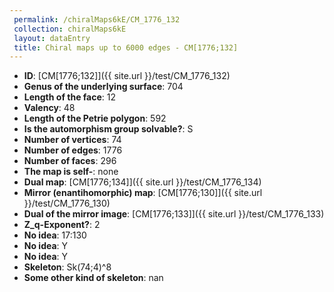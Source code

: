 ```yaml
--- 
 permalink: /chiralMaps6kE/CM_1776_132 
 collection: chiralMaps6kE
 layout: dataEntry
 title: Chiral maps up to 6000 edges - CM[1776;132]
---
```


- **ID**: [CM[1776;132]]({{ site.url }}/test/CM_1776_132)
- **Genus of the underlying surface**: 704
- **Length of the face**: 12
- **Valency**: 48
- **Length of the Petrie polygon**: 592
- **Is the automorphism group solvable?**: S
- **Number of vertices**: 74
- **Number of edges**: 1776
- **Number of faces**: 296
- **The map is self-**: none
- **Dual map**: [CM[1776;134]]({{ site.url }}/test/CM_1776_134)
- **Mirror (enantihomorphic) map**: [CM[1776;130]]({{ site.url }}/test/CM_1776_130)
- **Dual of the mirror image**: [CM[1776;133]]({{ site.url }}/test/CM_1776_133)
- **Z_q-Exponent?**: 2
- **No idea**:  17:130
- **No idea**: Y
- **No idea**: Y
- **Skeleton**: Sk(74;4)^8
- **Some other kind of skeleton**: nan

